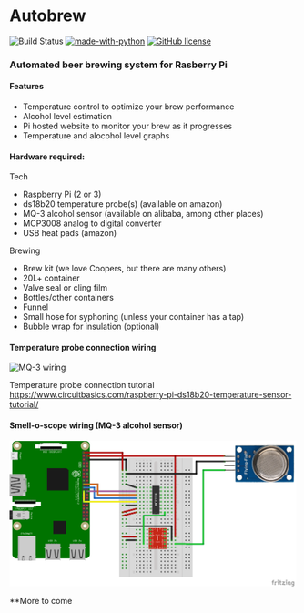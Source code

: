 <h1>Autobrew</h1>

![Build Status](https://github.com/paulharte/autobrew/workflows/Tests/badge.svg)
[![made-with-python](https://img.shields.io/badge/Made%20with-Python-1f425f.svg)](https://www.python.org/)
[![GitHub license](https://img.shields.io/github/license/paulharte/autobrew.svg)](https://github.com/paulharte/autobrew/blob/master/LICENSE)

<h3>Automated beer brewing system for Rasberry Pi</h3>

<h4>Features</h4>

- Temperature control to optimize your brew performance
- Alcohol level estimation
- Pi hosted website to monitor your brew as it progresses
 - Temperature and alocohol level graphs

<h4>Hardware required:</h4>

Tech
- Raspberry Pi (2 or 3)
- ds18b20 temperature probe(s) (available on amazon)
- MQ-3 alcohol sensor (available on alibaba, among other places)
- MCP3008 analog to digital converter
- USB heat pads (amazon)

Brewing
- Brew kit (we love Coopers, but there are many others)
- 20L+ container
- Valve seal or cling film
- Bottles/other containers
- Funnel
- Small hose for syphoning (unless your container has a tap)
- Bubble wrap for insulation (optional)

<h4>Temperature probe connection wiring</h4>

![MQ-3 wiring](https://www.circuitbasics.com/wp-content/uploads/2016/03/Raspberry-Pi-DS18B20-768x337.png)

Temperature probe connection tutorial
https://www.circuitbasics.com/raspberry-pi-ds18b20-temperature-sensor-tutorial/


<h4>Smell-o-scope wiring (MQ-3 alcohol sensor)</h4>

![MQ-3 wiring](/images/mq3-connection.png)


**More to come
